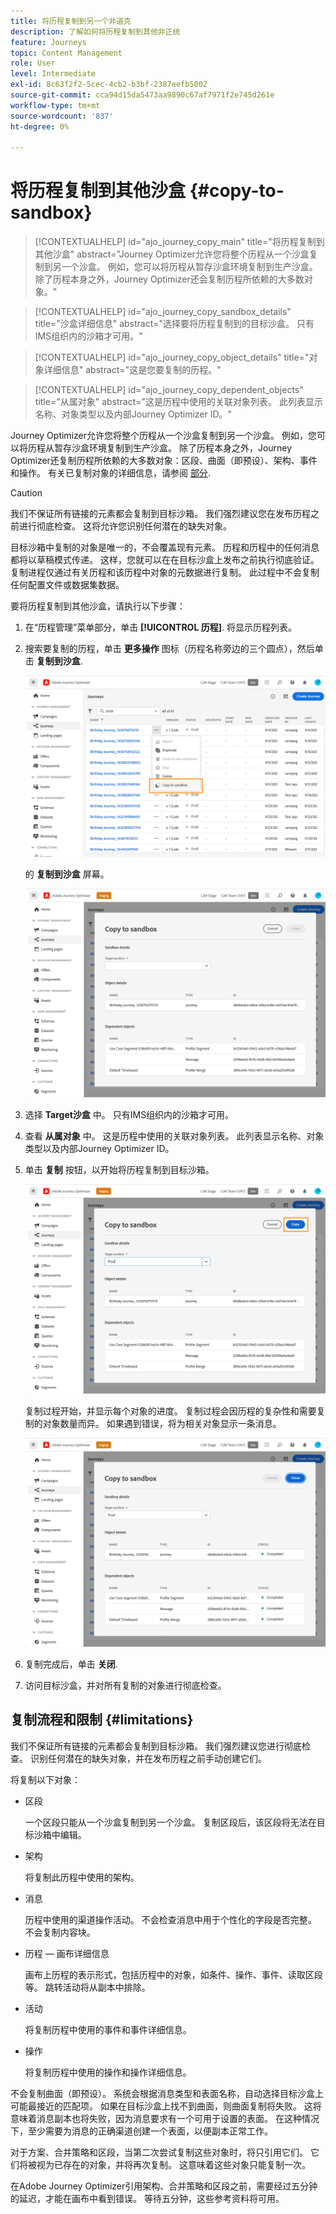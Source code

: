 ```yaml
---
title: 将历程复制到另一个非道克
description: 了解如何将历程复制到其他非正统
feature: Journeys
topic: Content Management
role: User
level: Intermediate
exl-id: 8c63f2f2-5cec-4cb2-b3bf-2387eefb5002
source-git-commit: cca94d15da5473aa9890c67af7971f2e745d261e
workflow-type: tm+mt
source-wordcount: '837'
ht-degree: 0%

---
```


# 将历程复制到其他沙盒 {#copy-to-sandbox}

>[!CONTEXTUALHELP]
>id="ajo_journey_copy_main"
>title="将历程复制到其他沙盒"
>abstract="Journey Optimizer允许您将整个历程从一个沙盒复制到另一个沙盒。 例如，您可以将历程从暂存沙盒环境复制到生产沙盒。 除了历程本身之外，Journey Optimizer还会复制历程所依赖的大多数对象。"

>[!CONTEXTUALHELP]
>id="ajo_journey_copy_sandbox_details"
>title="沙盒详细信息"
>abstract="选择要将历程复制到的目标沙盒。 只有IMS组织内的沙箱才可用。"

>[!CONTEXTUALHELP]
>id="ajo_journey_copy_object_details"
>title="对象详细信息"
>abstract="这是您要复制的历程。"

>[!CONTEXTUALHELP]
>id="ajo_journey_copy_dependent_objects"
>title="从属对象"
>abstract="这是历程中使用的关联对象列表。 此列表显示名称、对象类型以及内部Journey Optimizer ID。"

Journey Optimizer允许您将整个历程从一个沙盒复制到另一个沙盒。 例如，您可以将历程从暂存沙盒环境复制到生产沙盒。 除了历程本身之外，Journey Optimizer还复制历程所依赖的大多数对象：区段、曲面（即预设）、架构、事件和操作。 有关已复制对象的详细信息，请参阅 [部分](../building-journeys/copy-to-sandbox.md#limitations).

>[!CAUTION]
>
>我们不保证所有链接的元素都会复制到目标沙箱。 我们强烈建议您在发布历程之前进行彻底检查。 这将允许您识别任何潜在的缺失对象。

目标沙箱中复制的对象是唯一的，不会覆盖现有元素。 历程和历程中的任何消息都将以草稿模式传递。 这样，您就可以在在目标沙盒上发布之前执行彻底验证。 复制进程仅通过有关历程和该历程中对象的元数据进行复制。 此过程中不会复制任何配置文件或数据集数据。

要将历程复制到其他沙盒，请执行以下步骤：

1. 在“历程管理”菜单部分，单击 **[!UICONTROL 历程]**. 将显示历程列表。

2. 搜索要复制的历程，单击 **更多操作** 图标（历程名称旁边的三个圆点），然后单击 **复制到沙盒**.

   ![](assets/copy-sandbox1.png)

   的 **复制到沙盒** 屏幕。

   ![](assets/copy-sandbox2.png)

3. 选择 **Target沙盒** 中。 只有IMS组织内的沙箱才可用。

4. 查看 **从属对象** 中。 这是历程中使用的关联对象列表。 此列表显示名称、对象类型以及内部Journey Optimizer ID。

5. 单击 **复制** 按钮，以开始将历程复制到目标沙箱。

   ![](assets/copy-sandbox3.png)

   复制过程开始，并显示每个对象的进度。 复制过程会因历程的复杂性和需要复制的对象数量而异。 如果遇到错误，将为相关对象显示一条消息。

   ![](assets/copy-sandbox4.png)

6. 复制完成后，单击 **关闭**.

7. 访问目标沙盒，并对所有复制的对象进行彻底检查。

## 复制流程和限制 {#limitations}

我们不保证所有链接的元素都会复制到目标沙箱。 我们强烈建议您进行彻底检查。 识别任何潜在的缺失对象，并在发布历程之前手动创建它们。

将复制以下对象：

* 区段

   一个区段只能从一个沙盒复制到另一个沙盒。 复制区段后，该区段将无法在目标沙箱中编辑。

* 架构

   将复制此历程中使用的架构。

* 消息

   历程中使用的渠道操作活动。 不会检查消息中用于个性化的字段是否完整。 不会复制内容块。

* 历程 — 画布详细信息

   画布上历程的表示形式，包括历程中的对象，如条件、操作、事件、读取区段等。 跳转活动将从副本中排除。

* 活动

   将复制历程中使用的事件和事件详细信息。

* 操作

   将复制历程中使用的操作和操作详细信息。

不会复制曲面（即预设）。 系统会根据消息类型和表面名称，自动选择目标沙盒上可能最接近的匹配项。 如果在目标沙盒上找不到曲面，则曲面复制将失败。 这将意味着消息副本也将失败，因为消息要求有一个可用于设置的表面。 在这种情况下，至少需要为消息的正确渠道创建一个表面，以便副本正常工作。

对于方案、合并策略和区段，当第二次尝试复制这些对象时，将只引用它们。 它们将被视为已存在的对象，并将再次复制。 这意味着这些对象只能复制一次。

在Adobe Journey Optimizer引用架构、合并策略和区段之前，需要经过五分钟的延迟，才能在画布中看到错误。 等待五分钟，这些参考资料将可用。
